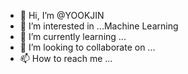 - 👋 Hi, I’m @YOOKJIN
- 👀 I’m interested in ...Machine Learning
- 🌱 I’m currently learning ...
- 💞️ I’m looking to collaborate on ...
- 📫 How to reach me ...

<!---
YOOKJIN/YOOKJIN is a ✨ special ✨ repository because its `README.md` (this file) appears on your GitHub profile.
You can click the Preview link to take a look at your changes.
--->
